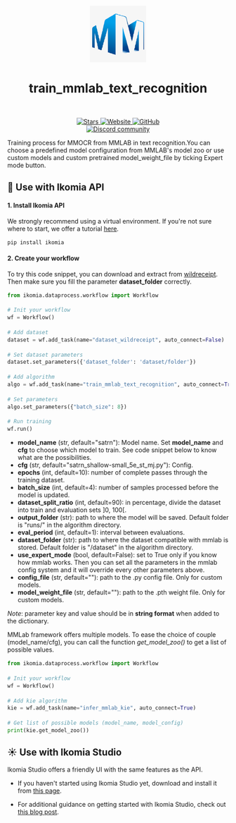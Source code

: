 <div align="center">
  <img src="https://raw.githubusercontent.com/Ikomia-hub/train_mmlab_text_recognition/main/icons/mmlab.png" alt="Algorithm icon">
  <h1 align="center">train_mmlab_text_recognition</h1>
</div>
<br />
<p align="center">
    <a href="https://github.com/Ikomia-hub/train_mmlab_text_recognition">
        <img alt="Stars" src="https://img.shields.io/github/stars/Ikomia-hub/train_mmlab_text_recognition">
    </a>
    <a href="https://app.ikomia.ai/hub/">
        <img alt="Website" src="https://img.shields.io/website/http/app.ikomia.ai/en.svg?down_color=red&down_message=offline&up_message=online">
    </a>
    <a href="https://github.com/Ikomia-hub/train_mmlab_text_recognition/blob/main/LICENSE.md">
        <img alt="GitHub" src="https://img.shields.io/github/license/Ikomia-hub/train_mmlab_text_recognition.svg?color=blue">
    </a>    
    <br>
    <a href="https://discord.com/invite/82Tnw9UGGc">
        <img alt="Discord community" src="https://img.shields.io/badge/Discord-white?style=social&logo=discord">
    </a> 
</p>

Training process for MMOCR from MMLAB in text recognition.You can choose a predefined model configuration from MMLAB's model zoo or use custom models and custom pretrained model_weight_file by ticking Expert mode button.


## :rocket: Use with Ikomia API

#### 1. Install Ikomia API

We strongly recommend using a virtual environment. If you're not sure where to start, we offer a tutorial [here](https://www.ikomia.ai/blog/a-step-by-step-guide-to-creating-virtual-environments-in-python).

```sh
pip install ikomia
```

#### 2. Create your workflow

To try this code snippet, you can download and extract from [wildreceipt](https://download.openmmlab.com/mmocr/data/wildreceipt.tar).
Then make sure you fill the parameter **dataset_folder** correctly.

```python
from ikomia.dataprocess.workflow import Workflow

# Init your workflow
wf = Workflow()

# Add dataset
dataset = wf.add_task(name="dataset_wildreceipt", auto_connect=False)

# Set dataset parameters
dataset.set_parameters({'dataset_folder': 'dataset/folder'})

# Add algorithm
algo = wf.add_task(name="train_mmlab_text_recognition", auto_connect=True)

# Set parameters
algo.set_parameters({"batch_size": 8})

# Run training
wf.run()
```

- **model_name** (str, default="satrn"): Model name. Set **model_name** and **cfg** to choose which model to train. See code snippet below to know what are the possibilities.
- **cfg** (str, default="satrn_shallow-small_5e_st_mj.py"): Config.
- **epochs** (int, default=10): number of complete passes through the training dataset.
- **batch_size** (int, default=4): number of samples processed before the model is updated.
- **dataset_split_ratio** (int, default=90): in percentage, divide the dataset into train and evaluation sets ]0, 100[.
- **output_folder** (str): path to where the model will be saved. Default folder is "runs/" in the algorithm directory.
- **eval_period** (int, default=1): interval between evaluations.
- **dataset_folder** (str): path to where the dataset compatible with mmlab is stored. Default folder is "/dataset" in the algorithm directory.
- **use_expert_mode** (bool, default=False): set to True only if you know how mmlab works. Then you can set all the parameters in the mmlab config system and it will override every other parameters above.
- **config_file** (str, default=""): path to the .py config file. Only for custom models.
- **model_weight_file** (str, default=""): path to the .pth weight file. Only for custom models.

*Note*: parameter key and value should be in **string format** when added to the dictionary.

MMLab framework offers multiple models. To ease the choice of couple (model_name/cfg), you can call the function *get_model_zoo()* to get a list of possible values.

```python
from ikomia.dataprocess.workflow import Workflow

# Init your workflow
wf = Workflow()

# Add kie algorithm
kie = wf.add_task(name="infer_mmlab_kie", auto_connect=True)

# Get list of possible models (model_name, model_config)
print(kie.get_model_zoo())
```

## :sunny: Use with Ikomia Studio

Ikomia Studio offers a friendly UI with the same features as the API.

- If you haven't started using Ikomia Studio yet, download and install it from [this page](https://www.ikomia.ai/studio).

- For additional guidance on getting started with Ikomia Studio, check out [this blog post](https://www.ikomia.ai/blog/how-to-get-started-with-ikomia-studio).
